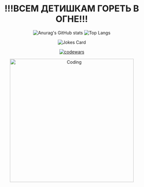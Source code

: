    
<h1 align=center>!!!ВСЕМ ДЕТИШКАМ ГОРЕТЬ В ОГНЕ!!!</h1>
<div id="header" align="center">

![Anurag's GitHub stats](https://github-readme-stats.vercel.app/api?username=Mazyazya&theme=shadow_red&show_icons=true)
![Top Langs](https://github-readme-stats.vercel.app/api/top-langs/?username=Mazyazya&layout=compact&theme=shadow_red&bg_color=00000000) 

![Jokes Card](https://readme-jokes.vercel.app/api)

[![codewars](https://www.codewars.com/users/Mazyazya/badges/large)](https://www.codewars.com/users/Mazyazya)

<img align="center" alt="Coding" width="400" src="https://media1.tenor.com/m/yEABoAxayrAAAAAd/dante-dmc.gif">

</div>



<!--
**Mazyazya/Mazyazya** is a ✨ _special_ ✨ repository because its `README.md` (this file) appears on your GitHub profile.

Here are some ideas to get you started:

- 🔭 I’m currently working on ...
- 🌱 I’m currently learning ...
- 👯 I’m looking to collaborate on ...
- 🤔 I’m looking for help with ...
- 💬 Ask me about ...
- 📫 How to reach me: ...
- 😄 Pronouns: ...
- ⚡ Fun fact: ...
-->
